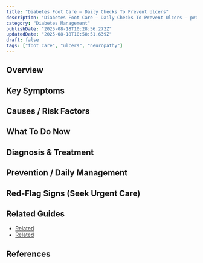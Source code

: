 ```yaml
---
title: "Diabetes Foot Care — Daily Checks To Prevent Ulcers"
description: "Diabetes Foot Care — Daily Checks To Prevent Ulcers — practical, plain-language guidance."
category: "Diabetes Management"
publishDate: "2025-08-18T10:28:56.272Z"
updatedDate: "2025-08-18T10:58:51.639Z"
draft: false
tags: ["foot care", "ulcers", "neuropathy"]
---
```


## Overview

## Key Symptoms

## Causes / Risk Factors

## What To Do Now

## Diagnosis & Treatment

## Prevention / Daily Management

## Red-Flag Signs (Seek Urgent Care)

## Related Guides
- [Related](/guides/understanding-hba1c-and-why-it-matters-for-diabetes-management/)
- [Related](/guides/blood-glucose-testing-how-and-when-to-check/)

## References
